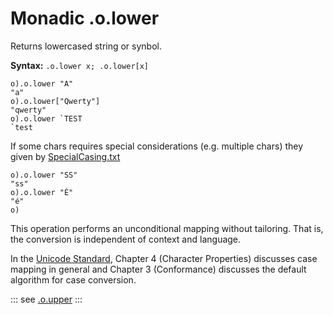 # Monadic .o.lower

Returns lowercased string or synbol.

**Syntax:** ```.o.lower x; .o.lower[x]```


```o
o).o.lower "A"
"a"
o).o.lower["Qwerty"]
"qwerty"
o).o.lower `TEST
`test
```

If some chars requires special considerations (e.g. multiple chars) they given by 
[SpecialCasing.txt](https://www.unicode.org/Public/UCD/latest/ucd/SpecialCasing.txt)


```o
o).o.lower "SS"
"ss"
o).o.lower "É"
"é"
o)
```

This operation performs an unconditional mapping without tailoring. That is, the conversion is independent of context and language.

In the [Unicode Standard](https://www.unicode.org/versions/latest/), Chapter 4 (Character Properties) 
discusses case mapping in general and Chapter 3 (Conformance) discusses the default algorithm for case conversion.

::: see
[.o.upper](/verbs/string/upper.md)
:::
